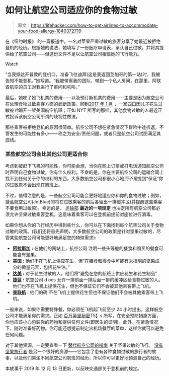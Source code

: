 # 如何让航空公司适应你的食物过敏

> 原文：<https://lifehacker.com/how-to-get-airlines-to-accommodate-your-food-allergy-1840372719>

在《纽约时报》 的一篇报道中，一名对苹果严重过敏的旅客分享了她最近被拒绝登机的经历。根据她的说法，她填写了一份医疗申请表，承认自己过敏，并将其提供给了航空公司——但这份文件不足以让航空公司相信她的飞行能力。

Watch

“当我抵达开普敦的登机口，准备飞往迪拜(这是我返回芝加哥的第一站)时，我被告知不能登机，”她写道。“我被带离我的团队，带到一个私人房间，在那里，阿联酋航空的员工对我进行了审问和吼叫。”

最后，她吃了她飞机票的费用——以及预订新机票的费用——主要是因为航空公司在处理食物过敏乘客方面的武断政策。回到[2017 年 1 月](https://www.nytimes.com/2017/01/26/well/family/travelers-with-nut-allergies-clash-with-airlines.html?hp&action=click&pgtype=Homepage&clickSource=story-heading&module=first-column-region&region=top-news&WT.nav=top-news&_r=0) ，一家四口因儿子花生过敏被*也*踢开一架美国航空航班；正如 NYT 所写的那样，其他食物过敏的人最近正式投诉该航空公司所谓的歧视性做法。

那些乘客被拒绝登机的原因很简单。航空公司不想在紧急情况下冒险中途折返，不管发生的可能性有多小——称之为安全/责任问题，或者只是航空公司试图满足其底线。

### 某些航空公司会比其他公司更适合你

考虑到被赶下飞机的可能性，你可能会想，当你在网上订票或打电话通知航空公司时声明自己食物过敏，你有什么权利。不幸的是，你在主要航空公司的运输合同上找不到任何关于你的权利的东西，大多数航空公司都很小心地*而不是*提到“保证”你的过敏原不会出现在航班上。

不过，值得注意的是，一些航空公司可能会更好地适应你和你的食物过敏；例如，捷蓝航空公司(JetBlue)的将在过敏乘客的前后各留出一排缓冲区(并提醒这些乘客不要食用过敏原)。幸运的是， [运输部](https://www.transportation.gov/sites/dot.gov/files/docs/resources/individuals/aviation-consumer-protection/338841/fare-white-order-final.pdf) **最近的一项规定** 也决定所有航空公司都必须允许坚果过敏乘客登机，这意味着乘客可以在登机前提前对座位进行消毒。

如果你想从你的飞行经历中得到些什么，你可以在下面找到每个航空公司关于食物过敏的政策。(我们还将首先声明，大多数航空公司的政策是针对坚果过敏的，尽管某些航空公司可能更好地满足您的特殊需求):

*   [**阿拉斯加**](https://www.alaskaair.com/content/travel-info/accessible-services/specialservices-other) **:** 在他们的网站上，航空公司 注明一些头等舱的餐食和购买的餐食可能含有坚果。
*   [**美国**](https://www.allergicliving.com/2018/11/08/american-airlines-to-allow-passengers-with-nut-peanut-allergies-to-pre-board/) **:** 他们不在飞机上供应花生，但“在膳食和零食中可能有未指明的坚果成分的微量元素，包括花生油。”
*   [**达美**](https://www.delta.com/us/en/accessible-travel-services/dietary-needs-and-allergies) **:** 对于花生过敏的人，他们将“避免在您的航班上供应花生和花生制品”
*   [**捷蓝**](https://www.jetblue.com/at-the-airport/accessibility-assistance/other-medical-concerns) **:** 航空公司 d oes 允许一排前面一排后面一排的缓冲区给食物过敏的人。他们也不在飞机上提供花生，但也不保证它们不会被其他乘客带上飞机。
*   [**美联航**](https://www.united.com/ual/en/us/fly/travel/special-needs/food-allergies.html) **:** 他们的确 不在飞机上提供花生但也不保证他们不会被其他乘客带上飞机。

一般来说，如果你需要特殊餐，你必须在飞机起飞前至少 24 小时提出，这样航空公司才能满足你的需求。正如 [百万英里秘密](https://millionmilesecrets.com/guides/flying-with-food-allergies/)T5】s 所写，在安全预防措施方面，你也应该小心包装你的药物和提供任何文件(即医生的证明)。此外，在紧急情况下，随时准备好药物。你可能还想提前制定出机场餐厅的菜单，这样你就可以避免任何问题。

对于其他资源，一定要查看一下 [替代航空公司的指南](https://www.alternativeairlines.com/flying-with-nut-allergy) 关于坚果过敏的飞行。 [没有坚果旅行者](http://nonuttraveler.com/) 是另一个很好的资源——它包含了患有各种食物过敏的旅行者的故事，以及他们乘坐不同航空公司航班的经历，所以你可以更好地预测自己的经历。

本故事于 2019 年 12 月 13 日更新，以反映交通部关于登机前的规定。